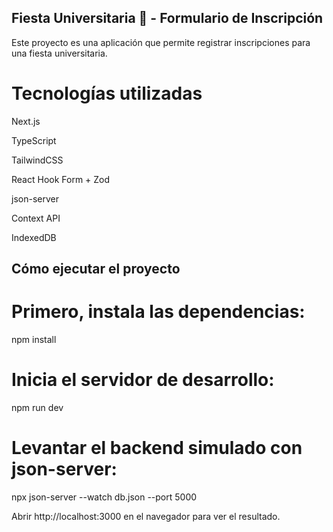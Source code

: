 ## Fiesta Universitaria 🎉 - Formulario de Inscripción
Este proyecto es una aplicación que permite registrar inscripciones para una fiesta universitaria.

# Tecnologías utilizadas

Next.js

TypeScript

TailwindCSS

React Hook Form + Zod

json-server

Context API

IndexedDB

## Cómo ejecutar el proyecto

# Primero, instala las dependencias:

npm install

# Inicia el servidor de desarrollo:

npm run dev

# Levantar el backend simulado con json-server:

npx json-server --watch db.json --port 5000

Abrir  http://localhost:3000 en el navegador para ver el resultado.
